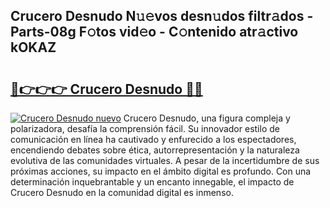 ## Crucero Desnudo N𝚞𝚎vos desn𝚞dos filtr𝚊dos - Parts-08g F𝚘tos vid𝚎o - C𝚘ntenido atr𝚊ctivo kOKAZ

# <h2><a href="http://mbbw5v.tromn.icu/?c=Crucero+Desnudo">🔗👉👉👉 Crucero Desnudo 🔗🔗</a></h2>

[![Crucero Desnudo nuevo](https://i.imgur.com/pEAQMta.gif)](http://mbbw5v.tromn.icu/?c=Crucero+Desnudo)
Crucero Desnudo, una figura compleja y polarizadora, desafía la comprensión fácil. Su innovador estilo de comunicación en línea ha cautivado y enfurecido a los espectadores, encendiendo debates sobre ética, autorrepresentación y la naturaleza evolutiva de las comunidades virtuales. A pesar de la incertidumbre de sus próximas acciones, su impacto en el ámbito digital es profundo. Con una determinación inquebrantable y un encanto innegable, el impacto de Crucero Desnudo en la comunidad digital es inmenso.
